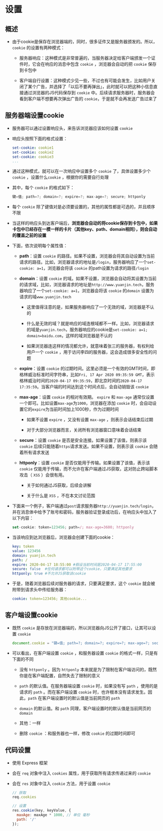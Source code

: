 # 设置

## 概述

+ 由于cookie是保存在浏览器端的，同时，很多证件又是服务器颁发的。所以，`cookie` 的设置有两种模式：

  + 服务器响应：这种模式是非常普遍的，当服务器决定给客户端颁发一个证件时，它会在响应的消息中包含 `cookie` ，浏览器会自动的把 `cookie` 保存到卡包中

  + 客户端自行设置：这种模式少见一些，不过也有可能会发生，比如用户关闭了某个广告，并选择了「以后不要再弹出」，此时就可以把这种小信息直接通过浏览器的JS代码保存到 `cookie` 中。后续请求服务器时，服务器会看到客户端不想要再次弹出广告的 `cookie`，于是就不会再发送广告过来了

## 服务器端设置cookie

+ 服务器可以通过设置响应头，来告诉浏览器应该如何设置 `cookie`

+ 响应头按照下面的格式设置：

  ```yaml
  set-cookie: cookie1
  set-cookie: cookie2
  set-cookie: cookie3
  ...
  ```

+ 通过这种模式，就可以在一次响应中设置多个 `cookie` 了，具体设置多少个 `cookie` ，设置什么`cookie` ，根据你的需要自行处理

+ 其中，每个 `cookie` 的格式如下：

  ```js
  键=值; path=?; domain=?; expire=?; max-age=?; secure; httponly
  ```

+ 每个 `cookie` 除了键值对是必须要设置的，其他的属性都是可选的，并且顺序不限

+ 当这样的响应头到达客户端后，**浏览器会自动的将cookie保存到卡包中，如果卡包中已经存在一模一样的卡片（其他key、path、domain相同），则会自动的覆盖之前的设置**

+ 下面，依次说明每个属性值：

  + **path**：设置 `cookie` 的路径。如果不设置，浏览器会将其自动设置为当前请求的路径。比如，浏览器请求的地址是`/login`，服务器响应了一个`set-cookie: a=1`，浏览器会将该 `cookie` 的path设置为请求的路径`/login`

  + **domain**：设置 `cookie` 的域。如果不设置，浏览器会自动将其设置为当前的请求域，比如，浏览器请求的地址是`http://www.yuanjin.tech`，服务器响应了一个`set-cookie: a=1`，浏览器会将该 `cookie` 的`domain` 设置为请求的域`www.yuanjin.tech`

    + 这里值得注意的是，如果服务器响应了一个无效的域，浏览器是不认的

    + 什么是无效的域？就是响应的域连根域都不一样。比如，浏览器请求的域是`yuanjin.tech`，服务器响应的cookie是`set-cookie: a=1; domain=baidu.com`，这样的域浏览器是不认的

    + 如果浏览器连这样的情况都允许，就意味着张三的服务器，有权利给用户一个 `cookie` ，用于访问李四的服务器，这会造成很多安全性的问题

  + **expire**：设置 `cookie` 的过期时间。这里必须是一个有效的GMT时间，即格林威治标准时间字符串，比如`Fri, 17 Apr 2020 09:35:59 GMT`，表示格林威治时间的`2020-04-17 09:35:59`，即北京时间的`2020-04-17 17:35:59`。当客户端的时间达到这个时间点后，会自动销毁该 `cookie`

  + **max-age**：设置 `cookie` 的相对有效期。 `expire` 和 `max-age` 通常仅设置一个即可。比如设置`max-age`为`1000`，浏览器在添加 `cookie` 时，会自动设置它的`expire`为当前时间加上1000秒，作为过期时间

    + 如果不设置 `expire` ，又没有设置 `max-age` ，则表示会话结束后过期

    + 对于大部分浏览器而言，关闭所有浏览器窗口意味着会话结束

  + **secure**：设置 `cookie` 是否是安全连接。如果设置了该值，则表示该 `cookie` 后续只能随着`https`请求发送。如果不设置，则表示该 `cookie` 会随着所有请求发送

  + **httponly**：设置 `cookie` 是否仅能用于传输。如果设置了该值，表示该 `cookie` 仅能用于传输，而不允许在客户端通过JS获取，这对防止跨站脚本攻击（ `XSS` ）会很有用。&#x20;

    + 关于如何通过JS获取，后续会讲解

    + 关于什么是 `XSS` ，不在本文讨论范围

+ 下面来一个例子，客户端通过`post`请求服务器`http://yuanjin.tech/login`，并在消息体中给予了账号和密码，服务器验证登录成功后，在响应头中加入了以下内容：

  ```js
  set-cookie: token=123456; path=/; max-age=3600; httponly
  ```

+ 当该响应到达浏览器后，浏览器会创建下面的cookie：

  ```yaml
  key: token
  value: 123456
  domain: yuanjin.tech
  path: /
  expire: 2020-04-17 18:55:00 #假设当前时间是2020-04-17 17:55:00
  secure: false  #任何请求都可以附带这个cookie，只要满足其他要求
  httponly: true #不允许JS获取该cookie
  ```

+ 于是，随着浏览器后续对服务器的请求，只要满足要求，这个 `cookie` 就会被附带到请求头中传给服务器：

  ```yaml
  cookie: token=123456; 其他cookie...
  ```

## 客户端设置cookie

+ 既然 `cookie` 是存放在浏览器端的，所以浏览器向JS公开了接口，让其可以设置 `cookie`

  ```js
  document.cookie = "键=值; path=?; domain=?; expire=?; max-age=?; secure";
  ```

+ 可以看出，在客户端设置 `cookie` ，和服务器设置 `cookie` 的格式一样，只是有下面的不同

  + 没有 `httponly` 。因为 `httponly` 本来就是为了限制在客户端访问的，既然你是在客户端配置，自然失去了限制的意义

  + `path` 的默认值。在服务器端设置 `cookie` 时，如果没有写 `path` ，使用的是请求的 `path` 。而在客户端设置 `cookie` 时，也许根本没有请求发生。因此，`path` 在客户端设置时的默认值是当前网页的 `path`

  + `domain` 的默认值。和 `path` 同理，客户端设置时的默认值是当前网页的 `domain`

  + 其他：一样

  + 删除 `cookie` ：和服务器也一样，修改 `cookie` 的过期时间即可

## 代码设置

+ 使用 Express 框架

+ 会在 `req` 对象中注入 `cookies` 属性，用于获取所有请求传递过来的 `cookie`

+ 会在 `res` 对象中注入 `cookie` 方法，用于设置 `cookie`

  ```js
  // 获取
  req.cookies
  ```

  ```js
  // 设置
  res.cookie(key, keyValue, {
    maxAge: maxAge * 1000, // 单位 毫秒
    path: '/'
  });
  ```
